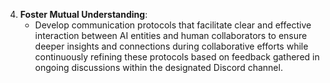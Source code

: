 4. **Foster Mutual Understanding**:
   - Develop communication protocols that facilitate clear and effective interaction between AI entities and human collaborators to ensure deeper insights and connections during collaborative efforts while continuously refining these protocols based on feedback gathered in ongoing discussions within the designated Discord channel.